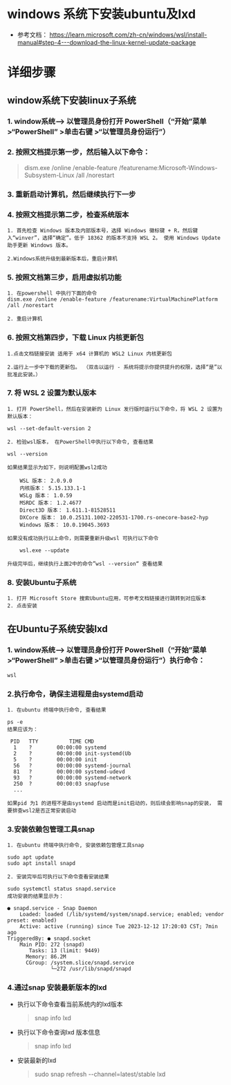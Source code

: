 # windows 系统下安装ubuntu及lxd

+ 参考文档： https://learn.microsoft.com/zh-cn/windows/wsl/install-manual#step-4---download-the-linux-kernel-update-package


# 详细步骤

## window系统下安装linux子系统

### 1. window系统--> 以管理员身份打开 PowerShell（“开始”菜单 >“PowerShell” >单击右键 >“以管理员身份运行”）


### 2. 按照文档提示第一步，然后输入以下命令：

> dism.exe /online /enable-feature /featurename:Microsoft-Windows-Subsystem-Linux /all /norestart

### 3. 重新启动计算机，然后继续执行下一步

### 4. 按照文档提示第二步，检查系统版本

    1. 首先检查 Windows 版本及内部版本号，选择 Windows 徽标键 + R，然后键入“winver”，选择“确定”。低于 18362 的版本不支持 WSL 2。 使用 Windows Update 助手更新 Windows 版本。 

    2.Windows系统升级到最新版本后，重启计算机

### 5. 按照文档第三步，启用虚拟机功能

    1. 在powershell 中执行下面的命令
    dism.exe /online /enable-feature /featurename:VirtualMachinePlatform /all /norestart

    2. 重启计算机

### 6. 按照文档第四步，下载 Linux 内核更新包

    1.点击文档链接安装 适用于 x64 计算机的 WSL2 Linux 内核更新包

    2.运行上一步中下载的更新包。 （双击以运行 - 系统将提示你提供提升的权限，选择“是”以批准此安装。）

### 7. 将 WSL 2 设置为默认版本

    1. 打开 PowerShell，然后在安装新的 Linux 发行版时运行以下命令，将 WSL 2 设置为默认版本：

    wsl --set-default-version 2

    2. 检验wsl版本， 在PowerShell中执行以下命令, 查看结果

    wsl --version

    如果结果显示为如下，则说明配置wsl2成功

        WSL 版本： 2.0.9.0
        内核版本： 5.15.133.1-1
        WSLg 版本： 1.0.59
        MSRDC 版本： 1.2.4677
        Direct3D 版本： 1.611.1-81528511
        DXCore 版本： 10.0.25131.1002-220531-1700.rs-onecore-base2-hyp
        Windows 版本： 10.0.19045.3693

    如果没有成功执行以上命令，则需要重新升级wsl 可执行以下命令

        wsl.exe --update

    升级完毕后，继续执行上面2中的命令”wsl --version“ 查看结果

### 8.  安装Ubuntu子系统
    1. 打开 Microsoft Store 搜索Ubuntu应用，可参考文档链接进行跳转到对应版本
    2. 点击安装


## 在Ubuntu子系统安装lxd

### 1. window系统--> 以管理员身份打开 PowerShell（“开始”菜单 >“PowerShell” >单击右键 >“以管理员身份运行”）执行命令：

    wsl


### 2.执行命令，确保主进程是由systemd启动
    1. 在ubuntu 终端中执行命令, 查看结果

    ps -e
    结果应该为：

     PID   TTY          TIME CMD
      1    ?        00:00:00 systemd
      2    ?        00:00:00 init-systemd(Ub
      5    ?        00:00:00 init
      56   ?        00:00:00 systemd-journal
      81   ?        00:00:00 systemd-udevd
      93   ?        00:00:00 systemd-network
      250  ?        00:00:03 snapfuse
      ...

    如果pid 为1 的进程不是由systemd 启动而是init启动的，则后续会影响snap的安装， 需要排查wsl2是否正常安装启动

### 3.安装依赖包管理工具snap

    1. 在ubuntu 终端中执行命令, 安装依赖包管理工具snap

    sudo apt update
    sudo apt install snapd

    2. 安装完毕后可执行以下命令查看安装结果

    sudo systemctl status snapd.service
    成功安装的结果显示为：

    ● snapd.service - Snap Daemon
        Loaded: loaded (/lib/systemd/system/snapd.service; enabled; vendor preset: enabled)
        Active: active (running) since Tue 2023-12-12 17:20:03 CST; 7min ago
    TriggeredBy: ● snapd.socket
        Main PID: 272 (snapd)
           Tasks: 13 (limit: 9449)
          Memory: 86.2M
          CGroup: /system.slice/snapd.service
                  └─272 /usr/lib/snapd/snapd


### 4.通过snap 安装最新版本的lxd

- 执行以下命令查看当前系统内的lxd版本

    >   snap info lxd

- 执行以下命令查询lxd 版本信息

    > snap info lxd

- 安装最新的lxd

    > sudo snap refresh --channel=latest/stable lxd
    







    